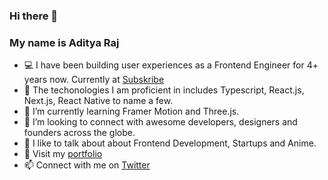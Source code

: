 ### Hi there 👋
### My name is Aditya Raj

- :computer: I have been building user experiences as a Frontend Engineer for 4+ years now. Currently at [Subskribe](https://subskribe.com)
- 🔭 The techonologies I am proficient in includes Typescript, React.js, Next.js, React Native to name a few.
- 🌱 I’m currently learning Framer Motion and Three.js.
- 🥂 I’m looking to connect with awesome developers, designers and founders across the globe.
- 💬 I like to talk about about Frontend Development, Startups and Anime.
- 🎨 Visit my [portfolio](https://exploreraadi.com)
- 📫 Connect with me on [Twitter](https://twitter.com/ExplorerAadi)

